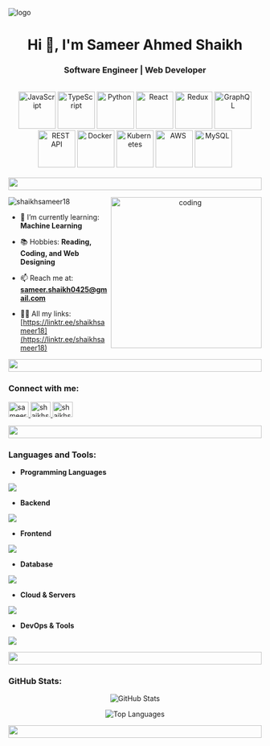  ![logo](https://i.postimg.cc/vZkjs5qv/BLack-Minimalist-Corporate-Staff-Identity-Linked-In-Banner.png)

<h1 align="center">Hi 👋, I'm Sameer Ahmed Shaikh</h1>
<h3 align="center">Software Engineer | Web Developer</h3>

<br>

<div align="center">
  <!-- Programming Languages -->
  <img src="https://techstack-generator.vercel.app/js-icon.svg" alt="JavaScript" width="74" height="74" />
  <img src="https://techstack-generator.vercel.app/ts-icon.svg" alt="TypeScript" width="74" height="74" />
  <img src="https://techstack-generator.vercel.app/python-icon.svg" alt="Python" width="74" height="74" />

  <!-- Frontend Technologies -->
  <img src="https://techstack-generator.vercel.app/react-icon.svg" alt="React" width="74" height="74" />
  <img src="https://techstack-generator.vercel.app/redux-icon.svg" alt="Redux" width="74" height="74" />

  <!-- Backend/API -->
  <img src="https://techstack-generator.vercel.app/graphql-icon.svg" alt="GraphQL" width="74" height="74" />
  <img src="https://techstack-generator.vercel.app/restapi-icon.svg" alt="REST API" width="74" height="74" />

  <!-- DevOps/Cloud -->
  <img src="https://techstack-generator.vercel.app/docker-icon.svg" alt="Docker" width="74" height="74" />
  <img src="https://techstack-generator.vercel.app/kubernetes-icon.svg" alt="Kubernetes" width="74" height="74" />
  <img src="https://techstack-generator.vercel.app/aws-icon.svg" alt="AWS" width="74" height="74" />

  <!-- Database -->
  <img src="https://techstack-generator.vercel.app/mysql-icon.svg" alt="MySQL" width="74" height="74" />
</div>

<br>

<img src="https://i.imgur.com/dBaSKWF.gif" height="25" width="100%">

<div>
<div align="center">
  <img align="right" alt="coding" width="300" src="https://user-images.githubusercontent.com/55389276/140866485-8fb1c876-9a8f-4d6a-98dc-08c4981eaf70.gif">
</div>

<p align="left">
  <img src="https://komarev.com/ghpvc/?username=shaikhsameer18&label=Profile%20views&color=28a745&style=flat" alt="shaikhsameer18" />
</p>


- 🌱 I’m currently learning: **Machine Learning**

- 📚 Hobbies: **Reading, Coding, and Web Designing**

- 📫 Reach me at: **[sameer.shaikh0425@gmail.com](mailto:sameer.shaikh0425@gmail.com)**

- 👨‍💻 All my links: [https://linktr.ee/shaikhsameer18](https://linktr.ee/shaikhsameer18)

</div>


<img src="https://i.imgur.com/dBaSKWF.gif" height="25" width="100%">

### Connect with me:
<p align="left">
  <a href="https://linkedin.com/in/sameerahmed08" target="_blank">
    <img src="https://raw.githubusercontent.com/rahuldkjain/github-profile-readme-generator/master/src/images/icons/Social/linked-in-alt.svg" alt="sameerahmed08" height="30" width="40" />
  </a>
  <a href="https://www.hackerrank.com/shaikhsameer18" target="_blank">
    <img src="https://raw.githubusercontent.com/rahuldkjain/github-profile-readme-generator/master/src/images/icons/Social/hackerrank.svg" alt="shaikhsameer18" height="30" width="40" />
  </a>
  <a href="https://www.leetcode.com/shaikhsameer15" target="_blank">
    <img src="https://raw.githubusercontent.com/rahuldkjain/github-profile-readme-generator/master/src/images/icons/Social/leet-code.svg" alt="shaikhsameer18" height="30" width="40" />
  </a>
</p>

<img src="https://i.imgur.com/dBaSKWF.gif" height="25" width="100%">


### Languages and Tools:

- **Programming Languages**  
<p align="left">
  <a href="https://skillicons.dev">
    <img src="https://skillicons.dev/icons?i=java,nodejs,ts,js,python,c" />
  </a>
</p>

- **Backend**  
<p align="left">
  <a href="https://skillicons.dev">
    <img src="https://skillicons.dev/icons?i=express,django,flask,php,npm" />
  </a>
</p>

- **Frontend**  
<p align="left">
  <a href="https://skillicons.dev">
    <img src="https://skillicons.dev/icons?i=react,nextjs,redux,tailwind,bootstrap,materialui,jquery,html,css,sass" />
  </a>
</p>

- **Database**  
<p align="left">
  <a href="https://skillicons.dev">
    <img src="https://skillicons.dev/icons?i=mongodb,mysql,redis" />
  </a>
</p>

- **Cloud & Servers**  
<p align="left">
  <a href="https://skillicons.dev">
    <img src="https://skillicons.dev/icons?i=aws,firebase,azure,gcp,vercel,netlify" />
  </a>
</p>

- **DevOps & Tools**  
<p align="left">
  <a href="https://skillicons.dev">
    <img src="https://skillicons.dev/icons?i=git,github,docker,vscode,postman,jenkins,kubernetes,terraform,linux,redhat" />
  </a>
</p>


<img src="https://i.imgur.com/dBaSKWF.gif" height="25" width="100%">


### GitHub Stats:

<div align="center">
  
  ![GitHub Stats](https://github-readme-stats.vercel.app/api?username=shaikhsameer18&theme=dark&show_icons=true&hide_border=true&count_private=true)
  
  ![Top Languages](https://github-readme-stats.vercel.app/api/top-langs/?username=shaikhsameer18&theme=dark&show_icons=true&hide_border=true&layout=compact)
</div>


<img src="https://i.imgur.com/dBaSKWF.gif" height="25" width="100%">

